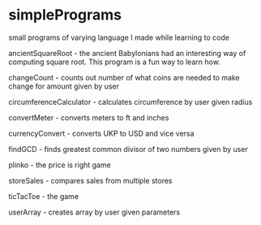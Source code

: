 # simplePrograms
small programs of varying language I made while learning to code

ancientSquareRoot - the ancient Babylonians had an interesting way of computing square root. This program is a fun way to learn how.

changeCount - counts out number of what coins are needed to make change for amount given by user

circumferenceCalculator - calculates circumference by user given radius

convertMeter - converts meters to ft and inches

currencyConvert - converts UKP to USD and vice versa

findGCD - finds greatest common divisor of two numbers given by user

plinko - the price is right game

storeSales - compares sales from multiple stores

ticTacToe - the game

userArray - creates array by user given parameters
